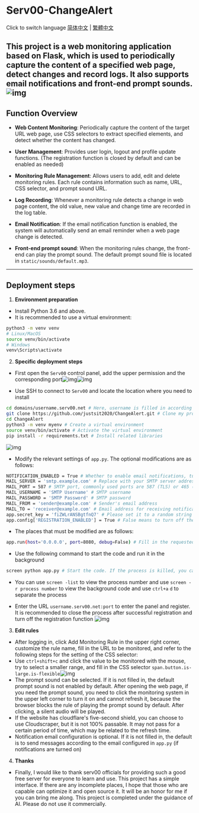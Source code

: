 # Serv00-ChangeAlert
Click to switch language [简体中文](README.zh_CN.md) | [繁體中文](README.zh_TW.md)

This project is a web monitoring application based on Flask, which is used to periodically capture the content of a specified web page, detect changes and record logs. It also supports email notifications and front-end prompt sounds.
![img](static/image/readme/0.png)
---

## Function Overview

- **Web Content Monitoring**: Periodically capture the content of the target URL web page, use CSS selectors to extract specified elements, and detect whether the content has changed.

- **User Management**: Provides user login, logout and profile update functions. (The registration function is closed by default and can be enabled as needed)

- **Monitoring Rule Management**: Allows users to add, edit and delete monitoring rules. Each rule contains information such as name, URL, CSS selector, and prompt sound URL.

- **Log Recording**: Whenever a monitoring rule detects a change in web page content, the old value, new value and change time are recorded in the log table.

- **Email Notification**: If the email notification function is enabled, the system will automatically send an email reminder when a web page change is detected.
- **Front-end prompt sound**: When the monitoring rules change, the front-end can play the prompt sound. The default prompt sound file is located in `static/sounds/default.mp3`.

---

## Deployment steps

1. **Environment preparation**
- Install Python 3.6 and above.
- It is recommended to use a virtual environment:
```bash
python3 -m venv venv
# Linux/MacOS
source venv/bin/activate
# Windows
venv\Scripts\activate
```

2. **Specific deployment steps**
- First open the ``Serv00`` control panel, add the upper permission and the corresponding port![img](static/image/readme/1.png)![img](static/image/readme/2.png)

- Use SSH to connect to ``Serv00`` and locate the location where you need to install

```bash
cd domains/username.serv00.net # Here, username is filled in according to the actual user name
git clone https://github.com/justsit2020/ChangeAlert.git # Clone my project
cd ChangeAlert
python3 -m venv myenv # Create a virtual environment
source venv/bin/activate # Activate the virtual environment
pip install -r requirements.txt # Install related libraries
```

![img](static/image/readme/3.png)

- Modify the relevant settings of ``app.py``. The optional modifications are as follows:

```bash
NOTIFICATION_ENABLED = True # Whether to enable email notifications, turn on True
MAIL_SERVER = 'smtp.example.com' # Replace with your SMTP server address
MAIL_PORT = 587 # SMTP port, commonly used ports are 587 (TLS) or 465 (SSL)
MAIL_USERNAME = 'SMTP Username' # SMTP username
MAIL_PASSWORD = 'SMTP Password' # SMTP password
MAIL_FROM = 'sender@example.com' # Sender's email address
MAIL_TO = 'receiver@example.com' # Email address for receiving notifications
app.secret_key = 'fiZWLrANSBgtfnQ7' # Please set it to a random string
app.config['REGISTRATION_ENABLED'] = True # False means to turn off the registration function. It is recommended to turn it off after registration
```

- The places that must be modified are as follows:
```bash
app.run(host='0.0.0.0', port=8080, debug=False) # Fill in the requested port for the port
```

- Use the following command to start the code and run it in the background
```bash
screen python app.py # Start the code. If the process is killed, you can still use this command to restart it
```

- You can use ``screen -list`` to view the process number and use ``screen -r process number`` to view the background code and use ``ctrl+a`` ``d`` to separate the process

- Enter the URL ``username.serv00.net:port`` to enter the panel and register. It is recommended to close the process after successful registration and turn off the registration function
![img](static/image/readme/4.png)
3. **Edit rules**
- After logging in, click Add Monitoring Rule in the upper right corner, customize the rule name, fill in the URL to be monitored, and refer to the following steps for the setting of the CSS selector:
- Use ``ctrl+shift+c`` and click the value to be monitored with the mouse, try to select a smaller range, and fill in the CSS selector ``span.button.is-large.is-flexible``![img](static/image/readme/5.png)
- The prompt sound can be selected. If it is not filled in, the default prompt sound is not enabled by default. After opening the web page, if you need the prompt sound, you need to click the monitoring system in the upper left corner to turn it on and cannot refresh it, because the browser blocks the rule of playing the prompt sound by default. After clicking, a silent audio will be played.
- If the website has cloudflare's five-second shield, you can choose to use Cloudscraper, but it is not 100% passable. It may not pass for a certain period of time, which may be related to the refresh time.
- Notification email configuration is optional. If it is not filled in, the default is to send messages according to the email configured in ``app.py`` (if notifications are turned on)

4. **Thanks**
- Finally, I would like to thank serv00 officials for providing such a good free server for everyone to learn and use. This project has a simple interface. If there are any incomplete places, I hope that those who are capable can optimize it and open source it. It will be an honor for me if you can bring me along. This project is completed under the guidance of AI. Please do not use it commercially.
